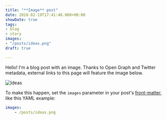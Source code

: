 ```yaml
---
title: "**Image** post"
date: 2018-02-19T17:41:46.000+00:00
showDate: true
tags:
- blog
- story
images:
- "/posts/ideas.png"
draft: true

---
```

Hello! I'm a blog post with an image. Thanks to Open Graph and Twitter metadata, external links to this page will feature the image below.

![Ideas](/posts/ideas.png)

To make this happen, set the `images` parameter in your post's [front-matter](https://gohugo.io/content-management/front-matter/), like this YAML example:

```yaml
images:
    - /posts/ideas.png
```